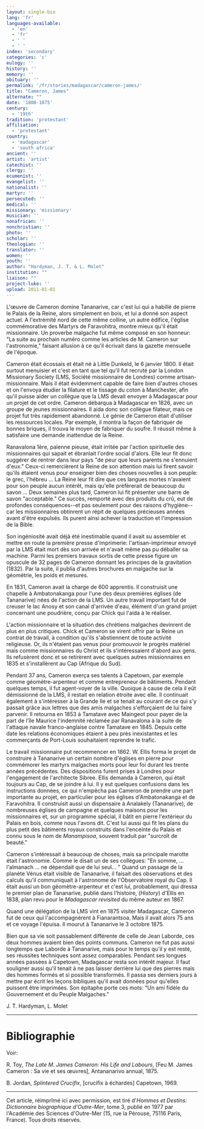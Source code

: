 ```yaml
---
layout: single-bio
lang: 'fr'
languages-available:
  - 'en'
  - 'fr'
  - ' '
  - ' '
index: 'secondary'
categories: 'c'
eulogy: ''
history: ''
memory: ''
obituary: ''
permalink: '/fr/stories/madagascar/cameron-james/'
title: "Cameron, James"
alternate: ""
date: '1800-1875'
century:
  - '19th'
tradition: 'protestant'
affiliation:
  - 'protestant'
country:
  - 'madagascar'
  - 'south africa'
ancient: ''
artist: 'artist'
catechist: ''
clergy: ''
ecumenist: ''
evangelist: ''
nationalist: ''
martyr: ''
persecuted: ''
medical: ''
missionary: 'missionary'
musician: ''
nonafrican: ''
nonchristian: ''
photo: ''
scholar: ''
theologian: ''
translator: ''
women: ''
youth: ''
author: "Hardyman, J. T. & L. Molet"
institution: ""
liaison: ""
project-luke: ''
upload: 2011-01-01
---
```




L'œuvre de Cameron domine Tananarive, car c'est lui qui a habillé de pierre le Palais de la Reine, alors simplement en bois, et lui a donné son aspect actuel. A l'extrémité nord de cette même colline, un autre édifice, l'église commémorative des Martyrs de Faravohitra, montre mieux qu'il était missionnaire. Un proverbe malgache fut même composé en son honneur: "La suite au prochain numéro comme les articles de M. Cameron sur l'astronomie," faisant allusion à ce qu'il écrivait dans la gazette mensuelle de l'époque.

Cameron était écossais et était né à Little Dunkeld, le 6 janvier 1800. Il était surtout menuisier et c'est en tant que tel qu'il fut recruté par la London Missionary Society (LMS, Société missionnaire de Londres) comme artisan-missionnaire. Mais il était évidemment capable de faire bien d'autres choses et on l'envoya étudier la filature et le tissage du coton à Manchester, afin qu'il puisse aider un collègue que la LMS devait envoyer à Madagascar pour un projet de cet ordre. Cameron débarqua à Madagascar en 1826, avec un groupe de jeunes missionnaires. Il aida donc son collègue filateur, mais ce projet fut très rapidement abandonné. Le génie de Cameron était d'utiliser les ressources locales. Par exemple, il montra la façon de fabriquer de bonnes briques, il trouva le moyen de fabriquer du soufre. Il réussit même à satisfaire une demande inattendue de la Reine.

Ranavalona 1ère, païenne pieuse, était irritée par l'action spirituelle des missionnaires qui sapait et ébranlait l'ordre social d'alors. Elle leur fit donc suggérer de rentrer dans leur pays "de peur que leurs parents ne s'ennuient d'eux." Ceux-ci remercièrent la Reine de son attention mais lui firent savoir qu'ils étaient venus pour enseigner bien des choses nouvelles à son peuple: le grec, l'hébreu ... La Reine leur fit dire que ces langues mortes n'avaient pour son peuple aucun intérêt, mais qu'elle préfèrerait de beaucoup du savon ... Deux semaines plus tard, Cameron lui fit présenter une barre de savon "acceptable." Ce succès, remporté avec des produits du crû, eut de profondes conséquences--et pas seulement pour des raisons d'hygiène--car les missionnaires obtinrent un répit de quelques précieuses années avant d'être expulsés. Ils purent ainsi achever la traduction et l'impression de la Bible.

Son ingéniosité avait déjà été inestimable quand il avait su assembler et mettre en route la première presse d'imprimerie: l'artisan-imprimeur envoyé par la LMS était mort dès son arrivée et n'avait même pas pu déballer sa machine. Parmi les premiers travaux sortis de cette presse figure un opuscule de 32 pages de Cameron donnant les principes de la gravitation (1832). Par la suite, il publia d'autres brochures en malgache sur la géométrie, les poids et mesures.

En 1831, Cameron avait la charge de 600 apprentis. Il construisit une chapelle à Ambatonakanga pour l'une des deux premières églises (de Tananarive) nées de l'action de la LMS. Un autre travail important fut de creuser le lac Anosy et son canal d'arrivée d'eau, élément d'un grand projet concernant une poudrière, conçu par Chick qui l'aida à le réaliser.

L'action missionnaire et la situation des chrétiens malgaches devinrent de plus en plus critiques. Chick et Cameron se virent offrir par la Reine un contrat de travail, à condition qu'ils s'abstiennent de toute activité religieuse. Or, ils n'étaient pas venus pour promouvoir le progrès matériel mais comme missionnaires du Christ et ils s'intéressaient d'abord aux gens. Ils refusèrent donc et se retirèrent avec quelques autres missionnaires en 1835 et s'installèrent au Cap (Afrique du Sud).

Pendant 37 ans, Cameron exerça ses talents à Capetown, par exemple comme géomètre-arpenteur et comme entrepreneur de bâtiments. Pendant quelques temps, il fut agent-voyer de la ville. Quoique à cause de cela il eût démissionné de la LMS, il restait en relation étroite avec elle. Il continuait également à s'intéresser à la Grande Ile et se tenait au courant de ce qui s'y passait grâce aux lettres que des amis malgaches s'efforçaient de lui faire parvenir. Il retourna en 1853 à Tamatave avec Maingeot pour payer de la part de l'île Maurice l'indemnité réclamée par Ranavalona à la suite de l'attaque navale franco-anglaise contre Tamatave en 1845. Depuis cette date les relations économiques étaient à peu près inexistantes et les commerçants de Port-Louis souhaitaient reprendre le trafic.

Le travail missionnaire put recommencer en 1862. W. Ellis forma le projet de construire à Tananarive un certain nombre d'églises en pierre pour commémorer les martyrs malgaches morts pour leur foi durant les trente années précédentes. Des dispositions furent prises à Londres pour l'engagement de l'architecte Sibree. Ellis demanda à Cameron, qui était toujours au Cap, de se joindre à lui. Il y eut quelques confusions dans les instructions données, ce qui n'empêcha pas Cameron de prendre une part importante au projet, en particulier pour les églises d'Ambatonakanga et de Faravohitra. Il construisit aussi un dispensaire à Analakely (Tananarive), de nombreuses églises de campagne et quelques maisons pour les missionnaires et, sur un programme spécial, il bâtit en pierre l'extérieur du Palais en bois, comme nous l'avons dit. C'est lui aussi qui fit les plans du plus petit des bâtiments royaux construits dans l'enceinte du Palais et connu sous le nom de *Manampisoa*, souvent traduit par "surcroît de beauté."

Cameron s'intéressait à beaucoup de choses, mais sa principale marotte était l'astronomie. Comme le disait un de ses collègues: "En somme, ... l'almanach ... ne dépendait que de lui seul... " Quand un passage de la planète Vénus était visible de Tananarive, il faisait des observations et des calculs qu'il communiquait à l'astronome de l'Observatoire royal du Cap. Il était aussi un bon géomètre-arpenteur et c'est lui, probablement, qui dressa le premier plan de Tananarive, publié dans l'histoire, (*History*) d'Ellis en 1838, plan revu pour le *Madagascar revisited* du même auteur en 1867.

Quand une délégation de la LMS vint en 1875 visiter Madagascar, Cameron fut de ceux qui l'accompagnèrent à Fianarantsoa. Mais il avait alors 75 ans et ce voyage l'épuisa. Il mourut à Tananarive le 3 octobre 1875.

Bien que sa vie soit passablement différente de celle de Jean Laborde, ces deux hommes avaient bien des points communs. Cameron ne fut pas aussi longtemps que Laborde à Tananarive, mais pour le temps qu'il y est resté, ses réussites techniques sont assez comparables. Pendant ses longues années passées à Capetown, Madagascar resta son intérêt majeur. Il faut souligner aussi qu'il tenait à ne pas laisser derrière lui que des pierres mais des hommes formés et si possible transformés. Il passa ses derniers jours à mettre par écrit les leçons bibliques qu'il avait données pour qu'elles puissent être imprimées. Son épitaphe porte ces mots: "Un ami fidèle du Gouvernement et du Peuple Malgaches."

J. T. Hardyman, L. Molet

---

# Bibliographie

Voir:

R. Toy, *The Late M. James Cameron: His Life and Labours*, [Feu M. James Cameron : Sa vie et ses œuvres], Antananarivo annual, 1875.

B. Jordan, *Splintered Crucifix*, [crucifix à échardes] Capetown, 1969.

---

Cet article, réimprîmé ici avec permission, est tiré d'*Hommes et Destins: Dictionnaire biographique d'Outre-Mer*, tome 3, publié en 1977 par l'Académie des Sciences d'Outre-Mer (15, rue la Pérouse, 75116 Paris, France). Tous droits réservés.
